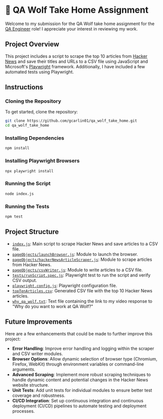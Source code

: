 # 🐺 QA Wolf Take Home Assignment

Welcome to my submission for the QA Wolf take home assignment for the [QA Engineer](https://www.notion.so/qawolf/QA-Wolf-QA-Engineer-Remote-156203a1e476459ea5e6ffca972d0efe) role! I appreciate your interest in reviewing my work.

## Project Overview

This project includes a script to scrape the top 10 articles from [Hacker News](https://news.ycombinator.com/) and save their titles and URLs to a CSV file using JavaScript and Microsoft's [Playwright](https://playwright.dev/) framework. Additionally, I have included a few automated tests using Playwright.

## Instructions

### Cloning the Repository

To get started, clone the repository:

```bash
git clone https://github.com/gcarlin01/qa_wolf_take_home.git
cd qa_wolf_take_home
```

### Installing Dependencies

```bash
npm install
```

### Installing Playwright Browsers

```bash
npx playwright install
```

### Running the Script

```bash
node index.js
```

### Running the Tests

```bash
npm test
```

## Project Structure

- [`index.js`](index.js): Main script to scrape Hacker News and save articles to a CSV file.
- [`pageObjects/launchBrowser.js`](pageObjects/launchBrowser.js): Module to launch the browser.
- [`pageObjects/hackerNewsArticleScraper.js`](pageObjects/hackerNewsArticleScraper.js): Module to scrape articles from Hacker News.
- [`pageObjects/csvWriter.js`](pageObjects/csvWriter.js): Module to write articles to a CSV file.
- [`tests/runScript.spec.js`](tests/runScript.spec.js): Playwright test to run the script and verify CSV output.
- [`playwright.config.js`](playwright.config.js): Playwright configuration file.
- [`topTenArticles.csv`](topTenArticles.csv): Generated CSV file with the top 10 Hacker News articles.
- [`why_qa_wolf.txt`](why_qa_wolf.txt): Text file containing the link to my video response to "Why do you want to work at QA Wolf?"

## Future Improvements

Here are a few enhancements that could be made to further improve this project:

- **Error Handling**: Improve error handling and logging within the scraper and CSV writer modules.
- **Browser Options**: Allow dynamic selection of browser type (Chromium, Firefox, WebKit) through environment variables or command-line arguments.
- **Advanced Scraping**: Implement more robust scraping techniques to handle dynamic content and potential changes in the Hacker News website structure.
- **Unit Tests**: Add unit tests for individual modules to ensure better test coverage and robustness.
- **CI/CD Integration**: Set up continuous integration and continuous deployment (CI/CD) pipelines to automate testing and deployment processes.
